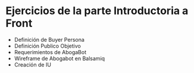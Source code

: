 # Ejercicios de la parte Introductoria a Front

 * Definición de Buyer Persona
 * Definición Publico Objetivo
 * Requerimientos de AbogaBot
 * Wireframe de Abogabot en Balsamiq
 * Creación de IU
